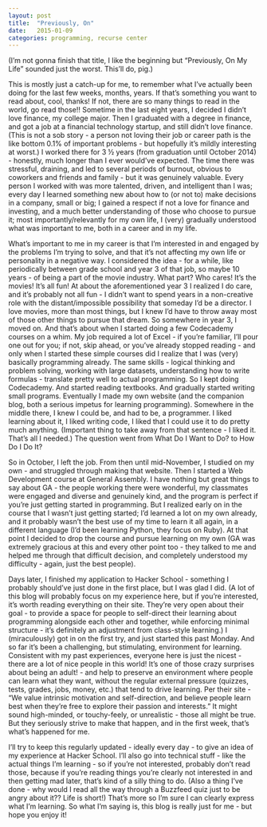 ```yaml
---
layout: post
title:  "Previously, On"
date:   2015-01-09
categories: programming, recurse center
---
```


(I’m not gonna finish that title, I like the beginning but “Previously, On My Life” sounded just the worst. This’ll do, pig.)

This is mostly just a catch-up for me, to remember what I’ve actually been doing for the last few weeks, months, years. If that’s something you want to read about, cool, thanks! If not, there are so many things to read in the world, go read those!!
Sometime in the last eight years, I decided I didn’t love finance, my college major. Then I graduated with a degree in finance, and got a job at a financial technology startup, and still didn’t love finance. (This is not a sob story - a person not loving their job or career path is the like bottom 0.1% of important problems - but hopefully it’s mildly interesting at worst.) I worked there for 3 ½ years (from graduation until October 2014) - honestly, much longer than I ever would’ve expected. The time there was stressful, draining, and led to several periods of burnout, obvious to coworkers and friends and family - but it was genuinely valuable. Every person I worked with was more talented, driven, and intelligent than I was; every day I learned something new about how to (or not to) make decisions in a company, small or big; I gained a respect if not a love for finance and investing, and a much better understanding of those who choose to pursue it; most importantly/relevantly for my own life, I (very) gradually understood what was important to me, both in a career and in my life.

What’s important to me in my career is that I’m interested in and engaged by the problems I’m trying to solve, and that it’s not affecting my own life or personality in a negative way. I considered the idea - for a while, like periodically between grade school and year 3 of that job, so maybe 10 years - of being a part of the movie industry. What part? Who cares! It’s the movies! It’s all fun! At about the aforementioned year 3 I realized I do care, and it’s probably not all fun - I didn’t want to spend years in a non-creative role with the distant/impossible possibility that someday I’d be a director. I love movies, more than most things, but I knew I’d have to throw away most of those other things to pursue that dream. So somewhere in year 3, I moved on.
And that’s about when I started doing a few Codecademy courses on a whim. My job required a lot of Excel - if you’re familiar, I’ll pour one out for you; if not, skip ahead, or you’ve already stopped reading - and only when I started these simple courses did I realize that I was (very) basically programming already. The same skills - logical thinking and problem solving, working with large datasets, understanding how to write formulas - translate pretty well to actual programming. So I kept doing Codecademy. And started reading textbooks. And gradually started writing small programs. Eventually I made my own website (and the companion blog, both a serious impetus for learning programming). Somewhere in the middle there, I knew I could be, and had to be, a programmer. I liked learning about it, I liked writing code, I liked that I could use it to do pretty much anything. (Important thing to take away from that sentence - I liked it. That’s all I needed.) The question went from What Do I Want to Do? to How Do I Do It?

So in October, I left the job. From then until mid-November, I studied on my own - and struggled through making that website. Then I started a Web Development course at General Assembly. I have nothing but great things to say about GA - the people working there were wonderful, my classmates were engaged and diverse and genuinely kind, and the program is perfect if you’re just getting started in programming. But I realized early on in the course that I wasn’t just getting started; I’d learned a lot on my own already, and it probably wasn’t the best use of my time to learn it all again, in a different language (I’d been learning Python, they focus on Ruby). At that point I decided to drop the course and pursue learning on my own (GA was extremely gracious at this and every other point too - they talked to me and helped me through that difficult decision, and completely understood my difficulty - again, just the best people).

Days later, I finished my application to Hacker School - something I probably should’ve just done in the first place, but I was glad I did. (A lot of this blog will probably focus on my experience here, but if you’re interested, it’s worth reading everything on their site. They’re very open about their goal - to provide a space for people to self-direct their learning about programming alongside each other and together, while enforcing minimal structure - it’s definitely an adjustment from class-style learning.) I (miraculously) got in on the first try, and just started this past Monday. And so far it’s been a challenging, but stimulating, environment for learning. Consistent with my past experiences, everyone here is just the nicest - there are a lot of nice people in this world! It’s one of those crazy surprises about being an adult! - and help to preserve an environment where people can learn what they want, without the regular external pressure (quizzes, tests, grades, jobs, money, etc.) that tend to drive learning. Per their site - “We value intrinsic motivation and self-direction, and believe people learn best when they’re free to explore their passion and interests.” It might sound high-minded, or touchy-feely, or unrealistic - those all might be true. But they seriously strive to make that happen, and in the first week, that’s what’s happened for me.

I’ll try to keep this regularly updated - ideally every day - to give an idea of my experience at Hacker School. I’ll also go into technical stuff - like the actual things I’m learning - so if you’re not interested, probably don’t read those, because if you’re reading things you’re clearly not interested in and then getting mad later, that’s kind of a silly thing to do. (Also a thing I’ve done - why would I read all the way through a Buzzfeed quiz just to be angry about it?? Life is short!) That’s more so I’m sure I can clearly express what I’m learning. So what I’m saying is, this blog is really just for me - but hope you enjoy it!